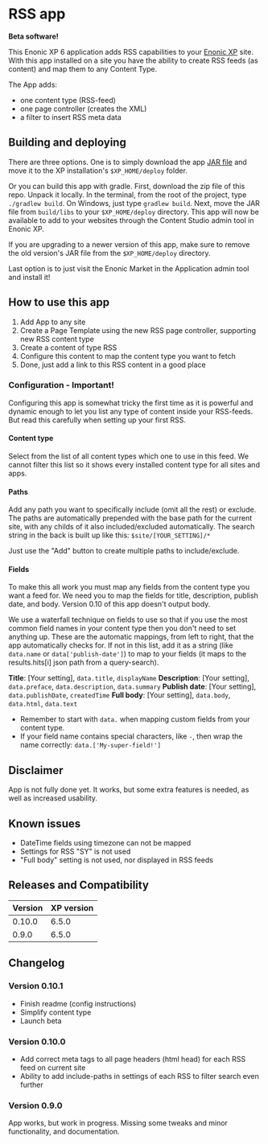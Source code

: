 # RSS app

**Beta software!**

This Enonic XP 6 application adds RSS capabilities to your [Enonic XP](https://github.com/enonic/xp) site. With this app installed on a site you have the ability to create RSS feeds (as content) and map them to any Content Type.

The App adds:
* one content type (RSS-feed)
* one page controller (creates the XML)
* a filter to insert RSS meta data

## Building and deploying

There are three options. One is to simply download the app [JAR file](http://repo.enonic.com/public/com/enonic/app/rss/0.10.1/rss-0.10.1.jar) and move it to the XP installation's `$XP_HOME/deploy` folder.

Or you can build this app with gradle. First, download the zip file of this repo. Unpack it locally. In the terminal, from the root of the project, type `./gradlew build`. On Windows, just type `gradlew build`. Next, move the JAR file from `build/libs` to your `$XP_HOME/deploy` directory. This app will now be available to add to your websites through the Content Studio admin tool in Enonic XP.

If you are upgrading to a newer version of this app, make sure to remove the old version's JAR file from the `$XP_HOME/deploy` directory.

Last option is to just visit the Enonic Market in the Application admin tool and install it!

## How to use this app

1. Add App to any site
2. Create a Page Template using the new RSS page controller, supporting new RSS content type
3. Create a content of type RSS
4. Configure this content to map the content type you want to fetch
5. Done, just add a link to this RSS content in a good place

### Configuration - Important!

Configuring this app is somewhat tricky the first time as it is powerful and dynamic enough to let you list any type of content inside your RSS-feeds. But read this carefully when setting up your first RSS.

#### Content type

Select from the list of all content types which one to use in this feed. We cannot filter this list so it shows every installed content type for all sites and apps.

#### Paths

Add any path you want to specifically include (omit all the rest) or exclude. The paths are automatically prepended with the base path for the current site, with any childs of it also included/excluded automatically. The search string in the back is built up like this: `$site/[YOUR_SETTING]/*`

Just use the "Add" button to create multiple paths to include/exclude.

#### Fields

To make this all work you must map any fields from the content type you want a feed for. We need you to map the fields for title, description, publish date, and body. Version 0.10 of this app doesn't output body.

We use a waterfall technique on fields to use so that if you use the most common field names in your content type then you don't need to set anything up. These are the automatic mappings, from left to right, that the app automatically checks for. If not in this list, add it as a string (like `data.name` or `data['publish-date']`) to map to your fields (it maps to the results.hits[i] json path from a query-search).

**Title**: [Your setting], `data.title`, `displayName`
**Description**: [Your setting], `data.preface`, `data.description`, `data.summary`
**Publish date**: [Your setting], `data.publishDate`, `createdTime`
**Full body**: [Your setting], `data.body`, `data.html`, `data.text`

* Remember to start with `data.` when mapping custom fields from your content type.
* If your field name contains special characters, like `-`, then wrap the name correctly: `data.['My-super-field!']`

## Disclaimer

App is not fully done yet. It works, but some extra features is needed, as well as increased usability.

## Known issues

* DateTime fields using timezone can not be mapped
* Settings for RSS "SY" is not used
* "Full body" setting is not used, nor displayed in RSS feeds

## Releases and Compatibility

| Version        | XP version |
| ------------- | ------------- |
| 0.10.0 | 6.5.0 |
| 0.9.0 | 6.5.0 |

## Changelog

### Version 0.10.1

* Finish readme (config instructions)
* Simplify content type
* Launch beta

### Version 0.10.0

* Add correct meta tags to all page headers (html head) for each RSS feed on current site
* Ability to add include-paths in settings of each RSS to filter search even further

### Version 0.9.0

App works, but work in progress. Missing some tweaks and minor functionality, and documentation.
